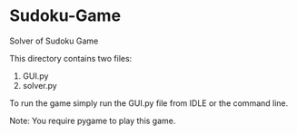 # Sudoku-Game
Solver of Sudoku Game

This directory contains two files:
1. GUI.py
2. solver.py

To run the game simply run the GUI.py file from IDLE or the command line.

Note: You require pygame to play this game.
